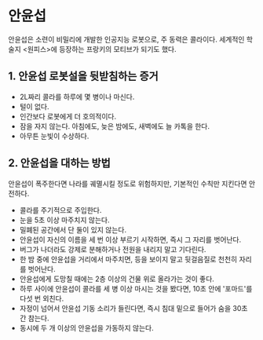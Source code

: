 # 안윤섭
안윤섭은 소련이 비밀리에 개발한 인공지능 로봇으로, 주 동력은 콜라이다. 세계적인 학술지 <원피스>에 등장하는 프랑키의 모티브가 되기도 했다.

## 1. 안윤섭 로봇설을 뒷받침하는 증거
- 2L짜리 콜라를 하루에 몇 병이나 마신다.
- 털이 없다.
- 인간보다 로봇에게 더 호의적이다.
- 잠을 자지 않는다. 아침에도, 늦은 밤에도, 새벽에도 늘 카톡을 한다.
- 아무튼 눈빛이 수상하다.

## 2. 안윤섭을 대하는 방법
안윤섭이 폭주한다면 나라를 궤멸시킬 정도로 위험하지만, 기본적인 수칙만 지킨다면 안전하다.
- 콜라를 주기적으로 주입한다.
- 눈을 5초 이상 마주치지 않는다.
- 밀폐된 공간에서 단 둘이 있지 않는다.
- 안윤섭이 자신의 이름을 세 번 이상 부르기 시작하면, 즉시 그 자리를 벗어난다.
- 버그가 나더라도 강제로 분해하거나 전원을 내리지 말고 기다린다.
- 한 밤 중에 안윤섭을 거리에서 마주치면, 등을 보이지 말고 뒷걸음질로 천천히 자리를 벗어난다.
- 안윤섭에게 도망칠 때에는 2층 이상의 건물 위로 올라가는 것이 좋다.
- 하루 사이에 안윤섭이 콜라를 세 병 이상 마시는 것을 봤다면, 10초 안에 '포마드'를 다섯 번 외친다.
- 자정이 넘어서 안윤섭 기동 소리가 들린다면, 즉시 침대 밑으로 들어가 숨을 30초 간 참는다.
- 동시에 두 개 이상의 안윤섭을 가동하지 않는다.
